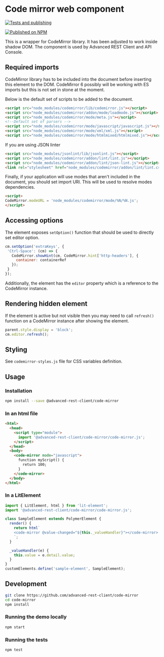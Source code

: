 # Code mirror web component 

[![Tests and publishing](https://github.com/advanced-rest-client/code-mirror/actions/workflows/deployment.yml/badge.svg)](https://github.com/advanced-rest-client/code-mirror/actions/workflows/deployment.yml)

[![Published on NPM](https://img.shields.io/npm/v/@advanced-rest-client/code-mirror.svg)](https://www.npmjs.com/package/@advanced-rest-client/code-mirror)

This is a wrapper for CodeMirror library. It has been adjusted to work inside shadow DOM.
The component is used by Advanced REST Client and API Console.

## Required imports

CodeMirror library has to be included into the document before inserting this element to the DOM.
CodeMirror 6 possibly will be working with ES imports but this is not set in stone at the moment.

Below is the default set of scripts to be added to the document.

```html
<script src="node_modules/codemirror/lib/codemirror.js"></script>
<script src="node_modules/codemirror/addon/mode/loadmode.js"></script>
<script src="node_modules/codemirror/mode/meta.js"></script>
<!--Default set of parsers -->
<script src="node_modules/codemirror/mode/javascript/javascript.js"></script>
<script src="node_modules/codemirror/mode/xml/xml.js"></script>
<script src="node_modules/codemirror/mode/htmlmixed/htmlmixed.js"></script>
```

If you are using JSON linter

```html
<script src="node_modules/jsonlint/lib/jsonlint.js"></script>
<script src="node_modules/codemirror/addon/lint/lint.js"></script>
<script src="node_modules/codemirror/addon/lint/json-lint.js"></script>
<link rel="stylesheet" href="node_modules/codemirror/addon/lint/lint.css" />
```

Finally, if your application will use modes that aren't included in the document, you should set import URI. This will be used to resolve modes dependencies.

```html
<script>
CodeMirror.modeURL = 'node_modules/codemirror/mode/%N/%N.js';
</script>
```

## Accessing options

The element exposes `setOption()` function that should be used to directly set editor option.

```javascript
cm.setOption('extraKeys', {
 'Ctrl-Space': (cm) => {
   CodeMirror.showHint(cm, CodeMirror.hint['http-headers'], {
     container: containerRef
   });
 }
});
```

Additionally, the element has the `editor` property which is a reference to the CodeMirror instance.

## Rendering hidden element

If the element is active but not visible then you may need to call `refresh()` function on a CodeMirror instance
after showing the element.

```javascript
parent.style.display = 'block';
cm.editor.refresh();
```

## Styling

See `codemirror-styles.js` file for CSS variables definition.

## Usage

### Installation

```sh
npm install --save @advanced-rest-client/code-mirror
```

### In an html file

```html
<html>
  <head>
    <script type="module">
      import '@advanced-rest-client/code-mirror/code-mirror.js';
    </script>
  </head>
  <body>
    <code-mirror mode="javascript">
      function myScript() {
        return 100;
      }
    </code-mirror>
  </body>
</html>
```

### In a LitElement

```js
import { LitElement, html } from 'lit-element';
import '@advanced-rest-client/code-mirror/code-mirror.js';

class SampleElement extends PolymerElement {
  render() {
    return html`
    <code-mirror @value-changed="${this._valueHandler}"></code-mirror>
    `;
  }

  _valueHandler(e) {
    this.value = e.detail.value;
  }
}
customElements.define('sample-element', SampleElement);
```

## Development

```sh
git clone https://github.com/advanced-rest-client/code-mirror
cd code-mirror
npm install
```

### Running the demo locally

```sh
npm start
```

### Running the tests

```sh
npm test
```
